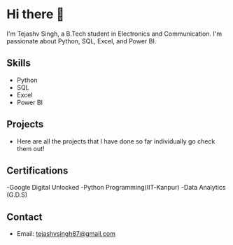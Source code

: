 # Hi there 👋

I'm Tejashv Singh, a B.Tech student in Electronics and Communication. I'm passionate about Python, SQL, Excel, and Power BI.

## Skills

- Python
- SQL
- Excel
- Power BI

## Projects

- Here are all the projects that I have done so far individually go check them out!

## Certifications

-Google Digital Unlocked
-Python Programming(IIT-Kanpur)
-Data Analytics (G.D.S)

## Contact

- Email: tejashvsingh87@gmail.com



